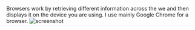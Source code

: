 Browsers work by retrieving different information across the we and then displays it on the device you are using. I use mainly Google Chrome for a browser. 
![screenshot](./images/screenshot)
